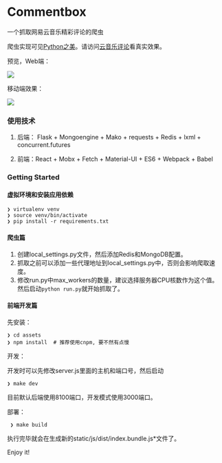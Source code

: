 # Commentbox

一个抓取网易云音乐精彩评论的爬虫

爬虫实现可见[Python之美](https://zhuanlan.zhihu.com/p/22456856)。请访问[云音乐评论](http://music.python-cn.org/)看真实效果。

预览，Web端：

![](https://cloud.githubusercontent.com/assets/841395/18956907/baa10988-868f-11e6-868f-36702546ddec.png)

移动端效果：

![](https://cloud.githubusercontent.com/assets/841395/18956895/b2e7a1fc-868f-11e6-8283-f7740632f03b.jpg)

### 使用技术

1. 后端： Flask + Mongoengine + Mako + requests + Redis + lxml + concurrent.futures

2. 前端：React + Mobx + Fetch + Material-UI + ES6 + Webpack + Babel

### Getting Started

#### 虚拟环境和安装应用依赖

```
❯ virtualenv venv
❯ source venv/bin/activate
❯ pip install -r requirements.txt
```

#### 爬虫篇

1. 创建local_settings.py文件，然后添加Redis和MongoDB配置。
2. 抓取之前可以添加一些代理地址到local_settings.py中，否则会影响爬取速度。
3. 修改run.py中max_workers的数量，建议选择服务器CPU核数作为这个值。 然后启动`python run.py`就开始抓取了。

#### 前端开发篇

先安装：

```
❯ cd assets
❯ npm install  # 推荐使用cnpm, 要不然有点慢
```

开发：

开发时可以先修改server.js里面的主机和端口号，然后启动

```
❯ make dev
```

目前默认后端使用8100端口，开发模式使用3000端口。

部署：

```
 ❯ make build
```

执行完毕就会在生成新的static/js/dist/index.bundle.js*文件了。

Enjoy it!
